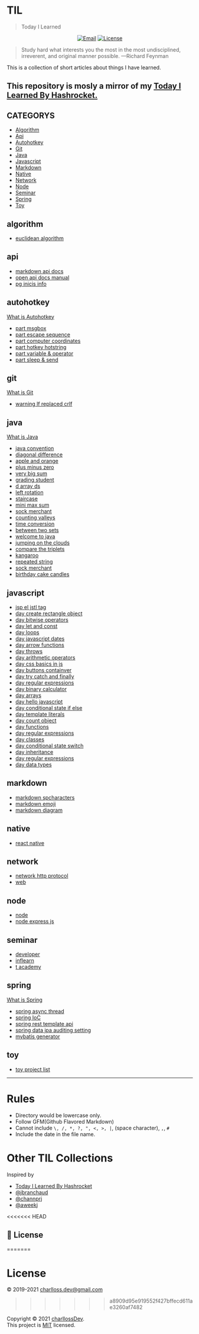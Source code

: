 # TIL
> Today I Learned

<center>

[![Email](https://img.shields.io/badge/Email-charlloss.dev-blueviolet.svg)](mailto:charlloss.dev@gmail.com) [![License](https://img.shields.io/github/license/mashape/apistatus.svg)](./LICENSE)

</center>

> Study hard what interests you the most in the most undisciplined, irreverent, and original manner possible.
—Richard Feynman

This is a collection of short articles about things I have learned.

This repository is mosly a mirror of my [Today I Learned By Hashrocket.](https://til.hashrocket.com/)
---

## CATEGORYS

* [Algorithm](#algorithm)
* [Api](#api)
* [Autohotkey](#autohotkey)
* [Git](#git)
* [Java](#java)
* [Javascript](#javascript)
* [Markdown](#markdown)
* [Native](#native)
* [Network](#network)
* [Node](#node)
* [Seminar](#seminar)
* [Spring](#spring)
* [Toy](#toy)


## algorithm

* [euclidean algorithm](algorithm/euclidean-algorithm.md)

## api

* [markdown api docs](api-docs/markdown-api-docs.md)
* [open api docs manual](api-docs/open-api-docs-manual.md)
* [pg inicis info](pg-inicis/pg-inicis-info.md)

## autohotkey

[What is Autohotkey](autohotkey/README.md)

* [part  msgbox](basic/part1-1-msgbox.md)
* [part  escape sequence](basic/part1-3-escape-sequence.md)
* [part  computer coordinates](basic/part1-5-computer-coordinates.md)
* [part  hotkey hotstring](basic/part1-3-hotkey-hotstring.md)
* [part  variable & operator](basic/part1-2-variable-&-operator.md)
* [part  sleep & send](basic/part1-4-sleep-&-send.md)

## git

[What is Git](git/README.md)

* [warning lf replaced crlf](error/2020-04-09-warning-lf-replaced-crlf.md)

## java

[What is Java](java/README.md)

* [java convention](java/java-convention.md)
* [diagonal difference](hackerank/2020-04-10-diagonal-difference.md)
* [apple and orange](hackerank/2020-04-20-apple-and-orange.md)
* [plus minus zero](hackerank/2020-04-10-plus-minus-zero.md)
* [very big sum](hackerank/2020-04-09-very-big-sum.md)
* [grading student](hackerank/2020-04-20-grading-student.md)
* [d array ds](hackerank/2020-11-01-2d-array-ds.md)
* [left rotation](hackerank/2020-11-02-left-rotation.md)
* [staircase](hackerank/2020-04-10-staircase.md)
* [mini max sum](hackerank/2020-04-13-mini-max-sum.md)
* [sock merchant](hackerank/2020-08-24-sock-merchant.md)
* [counting valleys](hackerank/2020-09-21-counting-valleys.md)
* [time conversion](hackerank/2020-04-13-time-conversion.md)
* [between two sets](hackerank/2020-04-27-between-two-sets.md)
* [welcome to java](hackerank/2020-05-15-welcome-to-java.md)
* [jumping on the clouds](hackerank/2020-09-21-jumping-on-the-clouds.md)
* [compare the triplets](hackerank/2020-04-09-compare-the-triplets.md)
* [kangaroo](hackerank/2020-04-23-kangaroo.md)
* [repeated string](hackerank/2020-11-01-repeated-string.md)
* [sock merchant](hackerank/2020-09-18-sock-merchant.md)
* [birthday cake candles](hackerank/2020-04-13-birthday-cake-candles.md)

## javascript

* [jsp el jstl tag](javascript/jsp-el-jstl-tag.md)
* [day  create rectangle object](hackerank/2020-04-23-day-4-create-rectangle-object.md)
* [day  bitwise operators](hackerank/2020-05-07-day-6-bitwise-operators.md)
* [day  let and const](hackerank/2020-04-17-day-1-let-and-const.md)
* [day  loops](hackerank/2020-04-20-day-2-loops.md)
* [day  javascript dates](hackerank/2020-05-07-day-6-javascript-dates.md)
* [day  arrow functions](hackerank/2020-04-24-day-5-arrow-functions.md)
* [day  throws](hackerank/2020-04-22-day-3-throws.md)
* [day  arithmetic operators](hackerank/2020-04-17-day-1-arithmetic-operators.md)
* [day  css basics in js](hackerank/2020-05-13-day-8-css-basics-in-js.md)
* [day  buttons containver](hackerank/2020-05-14-day-8-buttons-containver.md)
* [day  try catch and finally](hackerank/2020-04-21-day-3-try-catch-and-finally.md)
* [day  regular expressions ](hackerank/2020-05-12-day-7-regular-expressions-1.md)
* [day  binary calculator](hackerank/2020-05-15-day-9-binary-calculator.md)
* [day  arrays](hackerank/2020-04-21-day-3-arrays.md)
* [day  hello javascript](hackerank/2020-04-17-day-0-hello-javascript.md)
* [day  conditional state if else](hackerank/2020-04-20-day-2-conditional-state-if-else.md)
* [day  template literals](hackerank/2020-04-24-day-5-template-literals.md)
* [day  count object](hackerank/2020-04-23-day-4-count-object.md)
* [day  functions](hackerank/2020-04-17-day-1-functions.md)
* [day  regular expressions ](hackerank/2020-05-13-day-7-regular-expressions-2.md)
* [day  classes](hackerank/2020-04-23-day-4-classes.md)
* [day  conditional state switch](hackerank/2020-04-20-day-2-conditional-state-switch.md)
* [day  inheritance](hackerank/2020-04-24-day-5-inheritance.md)
* [day  regular expressions ](hackerank/2020-05-13-day-7-regular-expressions-3.md)
* [day  data types](hackerank/2020-04-17-day-0-data-types.md)

## markdown

* [markdown spcharacters](markdown/markdown-spcharacters.md)
* [markdown emoji](markdown/markdown-emoji.md)
* [markdown diagram](markdown/markdown-diagram.md)

## native

* [react native](native/react-native.md)

## network

* [network http protocol](network/network-http-protocol.md)
* [web](network/web.md)

## node

* [node](node/node.md)
* [node express js](node/node-express-js.md)

## seminar

* [developer](seminar/developer.md)
* [inflearn](inflearn/inflearn.md)
* [t academy](tacademy/t-academy.md)

## spring

[What is Spring](spring/README.md)
* [spring async thread](spring/spring-async-thread.md)
* [spring IoC](spring/spring-IoC.md)
* [spring rest template api](spring/spring-rest-template-api.md)
* [spring data jpa auditing setting](jpa/spring-data-jpa-auditing-setting.md)
* [mybatis generator](mybatis/mybatis-generator.md)

## toy

* [toy project list](toy/toy-project-list.md)

---

# Rules

* Directory would be lowercase only.
* Follow GFM(Github Flavored Markdown)
* Cannot include `\, /, *, ?, ", <, >, |`, (space character), `,`, `#`
* Include the date in the file name.


# Other TIL Collections

Inspired by

* [Today I Learned By Hashrocket](https://til.hashrocket.com/)
* [@jbranchaud](https://github.com/jbranchaud/til)
* [@channprj](https://github.com/channprj/TIL)
* [@aweekj](https://github.com/aweekj/TIL)

<<<<<<< HEAD
## 📝 License
=======
# License

© 2019-2021 charlloss.dev@gmail.com
>>>>>>> a8909d95e919552f427bffecd611ae3260af7482

Copyright © 2021 [charllossDev](https://github.com/charllossDev).<br />
This project is [MIT](https://opensource.org/licenses/MIT) licensed.
